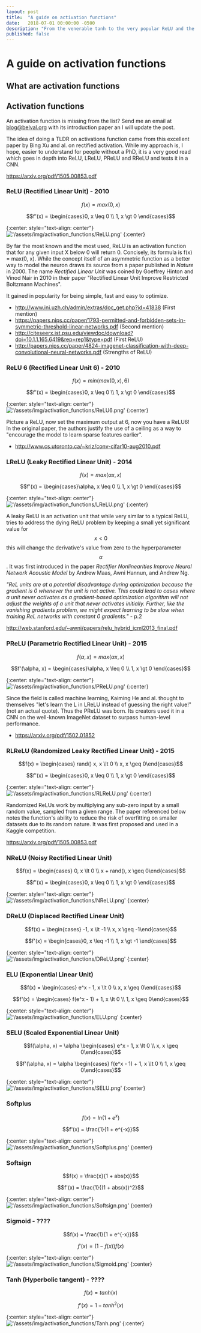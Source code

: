 ```yaml
---
layout: post
title:  "A guide on activation functions"
date:   2018-07-01 00:00:00 -0500
description: "From the venerable tanh to the very popular ReLU and the mostly unknown PReLU, this guide is meant as a quick overview of some notable functions presented through the years" 
published: false
---
```


# A guide on activation functions

## What are activation functions

## Activation functions

An activation function is missing from the list? Send me an email at blog@belval.org with its introduction paper an I will update the post.

The idea of doing a TLDR on activations function came from this excellent paper by Bing Xu and al. on rectified activation. While my approach is, I hope, easier to understand for people without a PhD, it is a very good read which goes in depth into ReLU, LReLU, PReLU and RReLU and tests it in a CNN.

https://arxiv.org/pdf/1505.00853.pdf

### ReLU (Rectified Linear Unit) - 2010

$$f(x) = max(0, x)$$

$$f'(x) = \begin{cases}0, x \leq 0 \\ 1, x \gt 0 \end{cases}$$

{:center: style="text-align: center"}
!['/assets/img/activation_functions/ReLU.png'](/assets/img/activation_functions/ReLU.png)
{:center}

By far the most known and the most used, ReLU is an activation function that for any given input X below 0 will return 0. Concisely, its formula is f(x) = max(0, x). While the concept itself of an asymmetric function as a better way to model the neuron draws its source from a paper published in *Nature* in 2000. The name *Rectified Linear Unit* was coined by Goeffrey Hinton and Vinod Nair in 2010 in their paper "Rectified Linear Unit Improve Restricted Boltzmann Machines".

It gained in popularity for being simple, fast and easy to optimize.

- http://www.ini.uzh.ch/admin/extras/doc_get.php?id=41838 (First mention)
- https://papers.nips.cc/paper/1793-permitted-and-forbidden-sets-in-symmetric-threshold-linear-networks.pdf (Second mention)
- http://citeseerx.ist.psu.edu/viewdoc/download?doi=10.1.1.165.6419&rep=rep1&type=pdf (First ReLU)
- http://papers.nips.cc/paper/4824-imagenet-classification-with-deep-convolutional-neural-networks.pdf (Strengths of ReLU)


### ReLU 6 (Rectified Linear Unit 6) - 2010

$$f(x) = min(max(0, x), 6)$$


$$f'(x) = \begin{cases}0, x \leq 0 \\ 1, x \gt 0 \end{cases}$$

{:center: style="text-align: center"}
!['/assets/img/activation_functions/ReLU6.png'](/assets/img/activation_functions/ReLU6.png)
{:center}

Picture a ReLU, now set the maximum output at 6, now you have a ReLU6! In the original paper, the authors justify the use of a ceiling as a way to "encourage the model to learn sparse features earlier".

- http://www.cs.utoronto.ca/~kriz/conv-cifar10-aug2010.pdf

### LReLU (Leaky Rectified Linear Unit) - 2014

$$f(x) = max(\alpha x, x)$$


$$f'(x) = \begin{cases}\alpha, x \leq 0 \\ 1, x \gt 0 \end{cases}$$

{:center: style="text-align: center"}
!['/assets/img/activation_functions/LReLU.png'](/assets/img/activation_functions/LReLU.png)
{:center}

A leaky ReLU is an activation unit that while very similar to a typical ReLU, tries to address the dying ReLU problem by keeping a small yet significant value for $$x \lt 0$$ this will change the derivative's value from zero to the hyperparameter $$\alpha$$. It was first introduced in the paper *Rectifier Nonlinearities Improve Neural Network Acoustic Model* by Andrew Maas, Awni Hannun, and Andrew Ng.

*"ReL units are at a potential disadvantage during optimization because the gradient is 0 whenever the unit is not active. This could lead to cases where a unit never activates as a gradient-based optimization algorithm will not adjust the weights of a unit that never activates  initially. Further, like the vanishing gradients problem, we might expect learning to be slow when training ReL networks with constant 0 gradients."* - p.2

http://web.stanford.edu/~awni/papers/relu_hybrid_icml2013_final.pdf

### PReLU (Parametric Rectified Linear Unit) - 2015

$$f(\alpha, x) = max(\alpha x, x)$$

$$f'(\alpha, x) = \begin{cases}\alpha, x \leq 0 \\ 1, x \gt 0 \end{cases}$$

{:center: style="text-align: center"}
!['/assets/img/activation_functions/PReLU.png'](/assets/img/activation_functions/PReLU.png)
{:center}

Since the field is called machine learning, Kaiming He and al. thought to themselves "let's learn the L in LReLU instead of guessing the right value!" (not an actual quote). Thus the PReLU was born. Its creators used it in a CNN on the well-known ImageNet dataset to surpass human-level performance.

- https://arxiv.org/pdf/1502.01852

### RLReLU (Randomized Leaky Rectified Linear Unit) - 2015

$$f(x) = \begin{cases} rand() x, x \lt 0 \\ x, x \geq 0\end{cases}$$

$$f'(x) = \begin{cases}0, x \leq 0 \\ 1, x \gt 0 \end{cases}$$

{:center: style="text-align: center"}
!['/assets/img/activation_functions/RLReLU.png'](/assets/img/activation_functions/RLReLU.png)
{:center}

Randomized ReLUs work by multiplying any sub-zero input by a small random value, sampled from a given range. The paper referenced below notes the function's ability to reduce the risk of overfitting on smaller datasets due to its random nature. It was first proposed and used in a Kaggle competition.

https://arxiv.org/pdf/1505.00853.pdf

### NReLU (Noisy Rectified Linear Unit)

$$f(x) = \begin{cases} 0, x \lt 0 \\ x + rand(), x \geq 0\end{cases}$$


$$f'(x) = \begin{cases}0, x \leq 0 \\ 1, x \gt 0 \end{cases}$$

{:center: style="text-align: center"}
!['/assets/img/activation_functions/NReLU.png'](/assets/img/activation_functions/NReLU.png)
{:center}



### DReLU (Displaced Rectified Linear Unit)

$$f(x) = \begin{cases} -1, x \lt -1 \\ x, x \geq -1\end{cases}$$


$$f'(x) = \begin{cases}0, x \leq -1 \\ 1, x \gt -1 \end{cases}$$

{:center: style="text-align: center"}
!['/assets/img/activation_functions/DReLU.png'](/assets/img/activation_functions/DReLU.png)
{:center}

### ELU (Exponential Linear Unit)

$$f(x) = \begin{cases} e^x - 1, x \lt 0 \\ x, x \geq 0\end{cases}$$

$$f'(x) = \begin{cases} f(e^x - 1) + 1, x \lt 0 \\ 1, x \geq 0\end{cases}$$

{:center: style="text-align: center"}
!['/assets/img/activation_functions/ELU.png'](/assets/img/activation_functions/ELU.png)
{:center}

### SELU (Scaled Exponential Linear Unit)

$$f(\alpha, x) = \alpha \begin{cases} e^x - 1, x \lt 0 \\ x, x \geq 0\end{cases}$$

$$f'(\alpha, x) = \alpha \begin{cases} f(e^x - 1) + 1, x \lt 0 \\ 1, x \geq 0\end{cases}$$

{:center: style="text-align: center"}
!['/assets/img/activation_functions/SELU.png'](/assets/img/activation_functions/SELU.png)
{:center}

### Softplus

$$f(x) = ln(1 + e^x)$$

$$f'(x) = \frac{1}{1 + e^{-x}}$$

{:center: style="text-align: center"}
!['/assets/img/activation_functions/Softplus.png'](/assets/img/activation_functions/Softplus.png)
{:center}

### Softsign

$$f(x) = \frac{x}{1 + abs(x)}$$

$$f'(x) = \frac{1}{(1 + abs(x))^2}$$

{:center: style="text-align: center"}
!['/assets/img/activation_functions/Softsign.png'](/assets/img/activation_functions/Softsign.png)
{:center}

### Sigmoid - ????

$$f(x) = \frac{1}{1 + e^{-x}}$$

$$f'(x) = (1 - f(x)) f(x)$$

{:center: style="text-align: center"}
!['/assets/img/activation_functions/Sigmoid.png'](/assets/img/activation_functions/Sigmoid.png)
{:center}

### Tanh (Hyperbolic tangent) - ????

$$f(x) = tanh(x)$$

$$f'(x) = 1 - tanh^2(x)$$

{:center: style="text-align: center"}
!['/assets/img/activation_functions/Tanh.png'](/assets/img/activation_functions/Tanh.png)
{:center}
